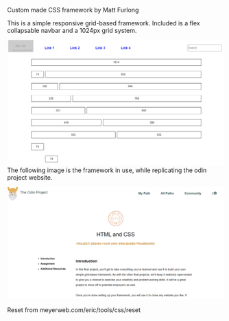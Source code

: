 Custom made CSS framework by Matt Furlong

This is a simple responsive grid-based framework. 
Included is a flex collapsable navbar and a 1024px grid system.

![Image of grid framework](https://github.com/Pearly12/my-framework/blob/master/grid_framework.png)
The following image is the framework in use, while replicating the odin project website.

![Image of grid framework in use](https://github.com/Pearly12/my-framework/blob/master/copy_odinproject.png)

Reset from meyerweb.com/eric/tools/css/reset
